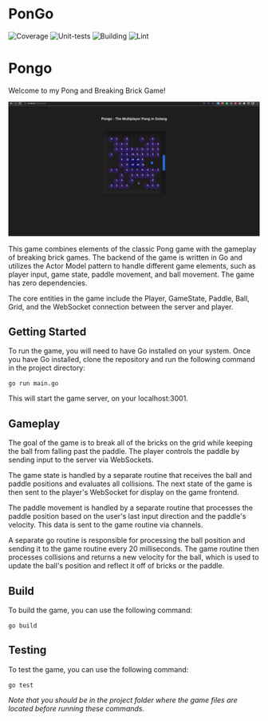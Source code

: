 # PonGo

![Coverage](https://img.shields.io/badge/Coverage-66.7%25-yellow)
![Unit-tests](https://img.shields.io/github/actions/workflow/status/lguibr/pongo/test.yml?label=UnitTests)
![Building](https://img.shields.io/github/actions/workflow/status/lguibr/pongo/build.yml?label=Build)
![Lint](https://img.shields.io/github/actions/workflow/status/lguibr/pongo/lint.yml?label=Lint)

# Pongo

Welcome to my Pong and Breaking Brick Game!

![ScreenShoot](pongogif.gif)

This game combines elements of the classic Pong game with the gameplay of breaking brick games. The backend of the game is written in Go and utilizes the Actor Model pattern to handle different game elements, such as player input, game state, paddle movement, and ball movement. The game has zero dependencies.

The core entities in the game include the Player, GameState, Paddle, Ball, Grid, and the WebSocket connection between the server and player.

## Getting Started

To run the game, you will need to have Go installed on your system. Once you have Go installed, clone the repository and run the following command in the project directory:

```
go run main.go
```

This will start the game server, on your localhost:3001.

## Gameplay

The goal of the game is to break all of the bricks on the grid while keeping the ball from falling past the paddle. The player controls the paddle by sending input to the server via WebSockets.

The game state is handled by a separate routine that receives the ball and paddle positions and evaluates all collisions. The next state of the game is then sent to the player's WebSocket for display on the game frontend.

The paddle movement is handled by a separate routine that processes the paddle position based on the user's last input direction and the paddle's velocity. This data is sent to the game routine via channels.

A separate go routine is responsible for processing the ball position and sending it to the game routine every 20 milliseconds. The game routine then processes collisions and returns a new velocity for the ball, which is used to update the ball's position and reflect it off of bricks or the paddle.

## Build

To build the game, you can use the following command:

```
go build
```

## Testing

To test the game, you can use the following command:

```
go test
```

_Note that you should be in the project folder where the game files are located before running these commands._
